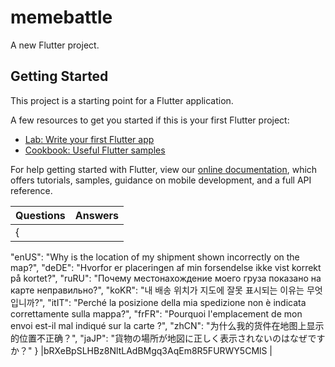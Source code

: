 # memebattle

A new Flutter project.

## Getting Started

This project is a starting point for a Flutter application.

A few resources to get you started if this is your first Flutter project:

- [Lab: Write your first Flutter app](https://flutter.dev/docs/get-started/codelab)
- [Cookbook: Useful Flutter samples](https://flutter.dev/docs/cookbook)

For help getting started with Flutter, view our
[online documentation](https://flutter.dev/docs), which offers tutorials,
samples, guidance on mobile development, and a full API reference.

|Questions        |Answers                                         |
|------------|--------------------------------------------|
|{
  "enUS": "Why is the location of my shipment shown incorrectly on the map?",
  "deDE": "Hvorfor er placeringen af min forsendelse ikke vist korrekt på kortet?",
  "ruRU": "Почему местонахождение моего груза показано на карте неправильно?",
  "koKR": "내 배송 위치가 지도에 잘못 표시되는 이유는 무엇입니까?",
  "itIT": "Perché la posizione della mia spedizione non è indicata correttamente sulla mappa?",
  "frFR": "Pourquoi l'emplacement de mon envoi est-il mal indiqué sur la carte ?",
  "zhCN": "为什么我的货件在地图上显示的位置不正确？",
  "jaJP": "貨物の場所が地図に正しく表示されないのはなぜですか？"
} |bRXeBpSLHBz8NltLAdBMgq3AqEm8R5FURWY5CMlS    |

